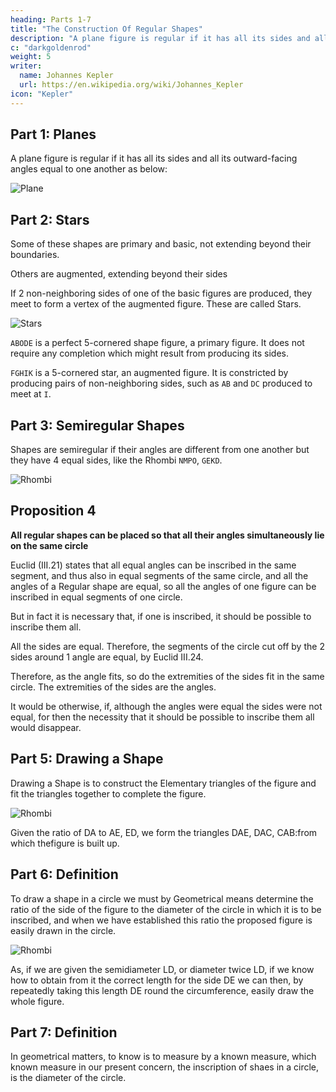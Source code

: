 ```yaml
---
heading: Parts 1-7
title: "The Construction Of Regular Shapes"
description: "A plane figure is regular if it has all its sides and all its outward-facing angles equal to one another"
c: "darkgoldenrod"
weight: 5
writer:
  name: Johannes Kepler
  url: https://en.wikipedia.org/wiki/Johannes_Kepler
icon: "Kepler"
---
```



## Part 1: Planes

A plane figure is regular if it has all its sides and all its outward-facing angles equal to one
another as below:

![Plane](/graphics/physics/harmony001.png)


<!-- As here in QPRO, the sides QP, PR, RO, OQ are equal
and the angles QPR, PRO, ROQ OQP, are equal.
a
P
M t,
O -->


## Part 2: Stars

Some of these shapes are primary and basic, not extending beyond their boundaries.

Others are augmented, extending beyond their sides

If 2 non-neighboring sides of one of the basic figures are produced, they meet to form a vertex of the augmented figure. These are called Stars.

![Stars](/graphics/physics/harmony002.png)

`ABODE` is a perfect 5-cornered shape figure, a primary figure. It does not require any completion which might result from producing its sides.

`FGHIK` is a 5-cornered star, an augmented figure. It is constricted by producing pairs of non-neighboring sides, such as `AB` and `DC` produced to meet at `I`.


## Part 3: Semiregular Shapes

Shapes are semiregular if their angles are different from one another but they have 4 equal sides, like the Rhombi `NMPO`, `GEKD`.

![Rhombi](/graphics/physics/harmony003.png)


## Proposition 4

**All regular shapes can be placed so that all their angles simultaneously lie on the same circle**

Euclid (III.21) states that all equal angles can be inscribed in the same segment, and thus also in equal segments of the same circle, and all the angles of a Regular shape are equal, so all the angles of one figure can be inscribed in equal segments of one circle. 

But in fact it is necessary that, if one is inscribed, it should be possible to inscribe them all. 

All the sides are equal. Therefore, the segments of the circle cut off by the 2 sides around 1 angle are equal, by Euclid III.24.

Therefore, as the angle fits, so do the extremities of the sides fit in the same circle. The extremities of the sides are the angles. 

It would be otherwise, if, although the angles were equal the sides were not equal, for then the necessity that it should be possible to inscribe them all would disappear.


## Part 5: Drawing a Shape

<!-- To describe a Figure is to determine by geometrical means the ratio of the lines subtended by the angle to the lines round the angle, and, from what we have determined,  -->

Drawing a Shape is to construct the Elementary triangles of the figure and fit the triangles together to complete the figure.

![Rhombi](/graphics/physics/harmony005.png)

Given the ratio of DA to AE, ED, we form the triangles DAE, DAC, CAB:from which thefigure is built up. 


## Part 6: Definition

To draw a shape in a circle we must by Geometrical means determine the ratio of the side of the figure to the diameter of the circle in which it is to be inscribed, and when we have established this ratio the proposed figure is easily drawn in the circle.

![Rhombi](/graphics/physics/harmony006.png)

As, if we are given the semidiameter LD, or diameter twice LD, if we know how to obtain from it the correct length for the side DE we can then, by repeatedly taking this length
DE round the circumference, easily draw the whole figure.


## Part 7: Definition

In geometrical matters, to know is to measure by a known measure, which known measure in our present concern, the inscription of shaes in a circle, is the diameter of the circle.
